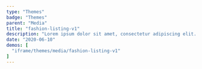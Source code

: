 ```yaml
---
type: "Themes"
badge: "Themes"
parent: "Media"
title: "fashion-listing-v1"
description: "Lorem ipsum dolor sit amet, consectetur adipiscing elit. Nunc tempus laoreet leo sit amet iaculis."
date: "2020-06-10"
demos: [
  "iframe/themes/media/fashion-listing-v1"
]
---
```

